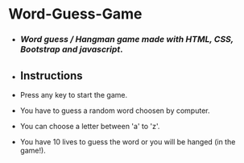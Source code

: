 # Word-Guess-Game

* ### *Word guess / Hangman game made with HTML, CSS, Bootstrap and javascript*.

* ## Instructions
* Press any key to start the game.
* You have to guess a random word choosen by computer.
* You can choose a letter between 'a' to 'z'.
* You have 10 lives to guess the word or you will be hanged (in the game!).

